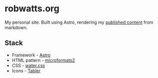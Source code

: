 # robwatts.org

My personal site. Built using Astro, rendering my [published content](https://github.com/robertwatts/robwatts-content) from markdown.

## Stack
- Framework - [Astro](https://astro.build)
- HTML pattern - [microformats2](https://microformats.org)
- CSS - [water.css](https://watercss.kognise.dev)
- Icons - [Tabler](https://tabler-icons.io)
